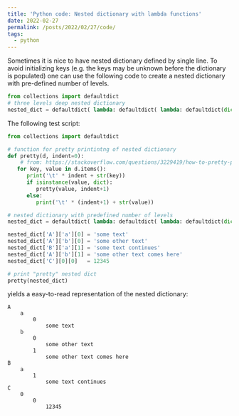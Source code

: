 ```yaml
---
title: 'Python code: Nested dictionary with lambda functions'
date: 2022-02-27
permalink: /posts/2022/02/27/code/
tags:
  - python
---
```

Sometimes it is nice to have nested dictionary defined by single line.
To avoid initializing keys (e.g. the keys may be unknown before the dictionary is populated)
one can use the following code to create a nested dictionary with pre-defined number of levels.

```python
from collections import defaultdict
# three levels deep nested dictionary 
nested_dict = defaultdict( lambda: defaultdict( lambda: defaultdict(dict) ) )
```


The following test script:
```python
from collections import defaultdict

# function for pretty printintng of nested dictionary
def pretty(d, indent=0):
    # from: https://stackoverflow.com/questions/3229419/how-to-pretty-print-nested-dictionaries
   for key, value in d.items():
      print('\t' * indent + str(key))
      if isinstance(value, dict):
         pretty(value, indent+1)
      else:
         print('\t' * (indent+1) + str(value))

# nested dictionary with predefined number of levels
nested_dict = defaultdict( lambda: defaultdict( lambda: defaultdict(dict) ) )

nested_dict['A']['a'][0] = 'some text'
nested_dict['A']['b'][0] = 'some other text'
nested_dict['B']['a'][1] = 'some text continues'
nested_dict['A']['b'][1] = 'some other text comes here'
nested_dict['C'][0][0]   = 12345

# print "pretty" nested dict
pretty(nested_dict)
```

yields a easy-to-read representation of the nested dictionary:

```console
A
	a
		0
			some text
	b
		0
			some other text
		1
			some other text comes here
B
	a
		1
			some text continues
C
	0
		0
			12345
```
